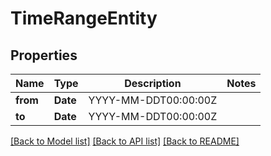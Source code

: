 # TimeRangeEntity

## Properties
Name | Type | Description | Notes
------------ | ------------- | ------------- | -------------
**from** | **Date** | YYYY-MM-DDT00:00:00Z | 
**to** | **Date** | YYYY-MM-DDT00:00:00Z | 

[[Back to Model list]](../README.md#documentation-for-models) [[Back to API list]](../README.md#documentation-for-api-endpoints) [[Back to README]](../README.md)


